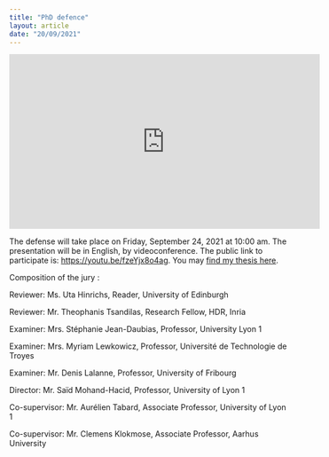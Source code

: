 ```yaml
---
title: "PhD defence"
layout: article
date: "20/09/2021"
---
```


<iframe width="560" height="315" src="https://www.youtube.com/embed/fzeYjx8o4ag" title="YouTube video player" frameborder="0" allow="accelerometer; autoplay; clipboard-write; encrypted-media; gyroscope; picture-in-picture" allowfullscreen></iframe>

The defense will take place on Friday, September 24, 2021 at 10:00 am. The presentation will be in English, by videoconference. The public link to participate is: https://youtu.be/fzeYjx8o4ag. You may [find my thesis here](https://www.krlx.fr/files/AD_thesis_final.pdf).

Composition of the jury :


Reviewer: Ms. Uta Hinrichs, Reader, University of Edinburgh

Reviewer: Mr. Theophanis Tsandilas, Research Fellow, HDR, Inria

Examiner: Mrs. Stéphanie Jean-Daubias, Professor, University Lyon 1

Examiner: Mrs. Myriam Lewkowicz, Professor, Université de Technologie de Troyes

Examiner: Mr. Denis Lalanne, Professor, University of Fribourg

Director: Mr. Saïd Mohand-Hacid, Professor, University of Lyon 1

Co-supervisor: Mr. Aurélien Tabard, Associate Professor, University of Lyon 1

Co-supervisor: Mr. Clemens Klokmose, Associate Professor, Aarhus University
